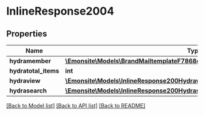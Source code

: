 # InlineResponse2004

## Properties
Name | Type | Description | Notes
------------ | ------------- | ------------- | -------------
**hydramember** | [**\Emonsite\Models\BrandMailtemplateF7868dc2d61d9d5900e2966c0baf4626Jsonld[]**](BrandMailtemplateF7868dc2d61d9d5900e2966c0baf4626Jsonld.md) |  | 
**hydratotal_items** | **int** |  | [optional] 
**hydraview** | [**\Emonsite\Models\InlineResponse200Hydraview**](InlineResponse200Hydraview.md) |  | [optional] 
**hydrasearch** | [**\Emonsite\Models\InlineResponse200Hydrasearch**](InlineResponse200Hydrasearch.md) |  | [optional] 

[[Back to Model list]](../../README.md#documentation-for-models) [[Back to API list]](../../README.md#documentation-for-api-endpoints) [[Back to README]](../../README.md)


